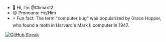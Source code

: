 - 👋 Hi, I’m @Climax12
- 😄 Pronouns: He/Him
- ⚡ Fun fact: The term "computer bug" was popularized by Grace Hopper, who found a moth in Harvard's Mark II computer in 1947.

[![GitHub Streak](https://streak-stats.demolab.com?user=Climax12&theme=material&hide_border=true&border_radius=0&mode=weekly&background=90%2C000000%2C03009C)](https://git.io/streak-stats)
